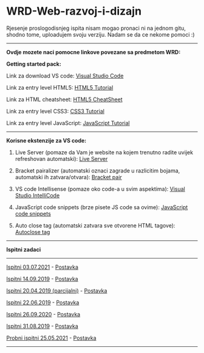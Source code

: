 # WRD-Web-razvoj-i-dizajn


Rjesenje proslogodisnjeg ispita nisam mogao pronaci ni na jednom gitu, shodno tome, uploadujem svoju verziju. Nadam se da ce nekome pomoci :)

<hr>

**Ovdje mozete naci pomocne linkove  povezane sa predmetom WRD:**

**Getting started pack:**

Link za download VS code:  [Visual Studio Code]()

Link za entry level HTML5: [HTML5 Tutorial](https://www.w3schools.com/html/)

Link za HTML cheatsheet:  [HTML5 CheatSheet](https://websitesetup.org/wp-content/uploads/2014/02/HTML-CHEAT-SHEET-768x8555.png)

Link za entry level CSS3: [CSS3 Tutorial](https://www.w3schools.com/css/)

Link za entry level JavaScript: [JavaScript Tutorial](https://www.w3schools.com/js/DEFAULT.asp)

<hr>


**Korisne ekstenzije za VS code:**

1. Live Server (pomaze da Vam je website na kojem trenutno radite uvijek refreshovan automatski): [Live Server](https://marketplace.visualstudio.com/items?itemName=ritwickdey.LiveServer)

2. Bracket pairalizer (automatski oznaci zagrade u razlicitim bojama, automatski ih zatvara/otvara):  [Bracket pair](https://marketplace.visualstudio.com/items?itemName=CoenraadS.bracket-pair-colorizer)

3. VS code Intellisense (pomaze oko code-a u svim aspektima): [Visual Studio IntelliCode](https://marketplace.visualstudio.com/items?itemName=VisualStudioExptTeam.vscodeintellicode)

4. JavaScript code snippets (brze pisete JS code sa ovime): [JavaScript code snippets](https://marketplace.visualstudio.com/items?itemName=xabikos.JavaScriptSnippets)

5. Auto close tag (automatski zatvara sve otvorene HTML tagove):  [Autoclose tag](https://marketplace.visualstudio.com/items?itemName=formulahendry.auto-close-tag)
<hr>

**Ispitni zadaci**

<hr>

[Ispitni 03.07.2021](Ispitni/Ispitni%2003.07.2021/Rjesenje) - [Postavka](Ispitni/Ispitni%2003.07.2021/Postavka)

[Ispitni 14.09.2019](Ispitni/Ispitni%2014.09.2019/Rjesenje) - [Postavka](Ispitni/Ispitni%2014.09.2019/Postavka)

[Ispitni 20.04.2019 (parcijalni)](Ispitni/Ispitni%2020.04.2019%20(parcijalni)/Rjesenje) - [Postavka](Ispitni/Ispitni%2020.04.2019%20(parcijalni)/Postavka)

[Ispitni 22.06.2019](Ispitni/Ispitni%2022.06.2019/Rjesenje) - [Postavka](Ispitni/Ispitni%2022.06.2019/Postavka)

[Ispitni 26.09.2020](Ispitni/Ispitni%2026.09.2020/Rjesenje) - [Postavka](Ispitni/Ispitni%2026.09.2020/Postavka)

[Ispitni 31.08.2019](Ispitni/Ispitni%2031.08.2019/Rjesenje) - [Postavka](Ispitni/Ispitni%2031.08.2019/Postavka)

[Probni ispitni 25.05.2021](Ispitni/Probni%2025.05.2021/Rjesenje) - [Postavka](Ispitni/Probni%2025.05.2021/Postavka)

<hr>
